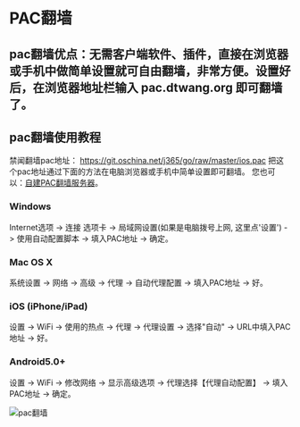 <h1>PAC翻墙</h1>



<h2>pac翻墙优点：无需客户端软件、插件，直接在浏览器或手机中做简单设置就可自由翻墙，非常方便。设置好后，在浏览器地址栏输入 pac.dtwang.org 即可翻墙了。</h2>

<h2 id="style-guide" class="content-subhead">pac翻墙使用教程</h2>

禁闻翻墙pac地址：
https://git.oschina.net/j365/go/raw/master/ios.pac  把这个pac地址通过下面的方法在电脑浏览器或手机中简单设置即可翻墙。
您也可以：<a href="https://github.com/kgfw/fg/tree/master/jwpac" target="_blank">自建PAC翻墙服务器</a>。

<h3>Windows</h3>
<p>
    Internet选项 -&gt; 连接 选项卡 -&gt; 局域网设置(如果是电脑拨号上网, 这里点'设置') -&gt; 使用自动配置脚本 -&gt; 填入PAC地址 -&gt; 确定。
</p>

<h3>Mac OS X</h3>
<p>
    系统设置 -&gt; 网络 -&gt; 高级 -&gt; 代理 -&gt; 自动代理配置 -&gt; 填入PAC地址 -&gt; 好。
</p>
<h3>iOS (iPhone/iPad)</h3>
<p>
    设置 -&gt; WiFi -&gt; 使用的热点 -&gt; 代理 -&gt; 代理设置 -&gt; 选择"自动" -&gt; URL中填入PAC地址 -&gt; 好。
</p>
<h3>Android5.0+</h3>
<p>
    设置 -&gt; WiFi -&gt; 修改网络 -&gt; 显示高级选项 -&gt; 代理选择【代理自动配置】 -&gt; 填入PAC地址 -&gt; 确定。
</p>

<img src="https://raw.githubusercontent.com/kgfw/fg/master/ios/pac.jpg" border="0" alt="pac翻墙">

